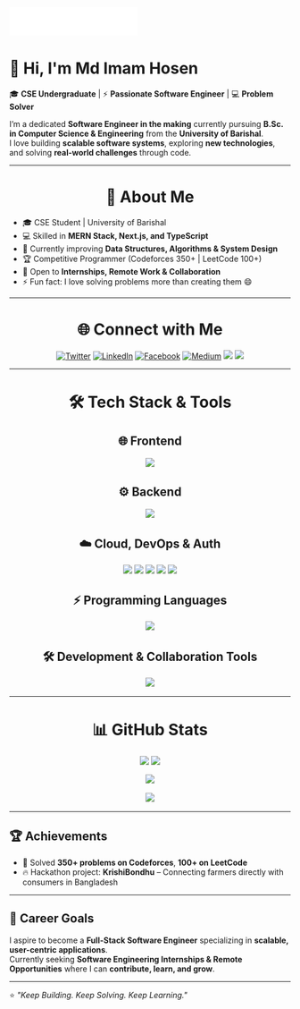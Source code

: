<img src="header_en.svg" alt="Banner"/>  

# 👋 Hi, I'm Md Imam Hosen  

🎓 **CSE Undergraduate** | ⚡ **Passionate Software Engineer** | 💻 **Problem Solver**  

I’m a dedicated **Software Engineer in the making** currently pursuing **B.Sc. in Computer Science & Engineering** from the **University of Barishal**.  
I love building **scalable software systems**, exploring **new technologies**, and solving **real-world challenges** through code.  

---

<h1 align="center"> 🚀 About Me   </h1>

- 🎓 CSE Student | University of Barishal  
- 💻 Skilled in **MERN Stack, Next.js, and TypeScript**  
- 🌱 Currently improving **Data Structures, Algorithms & System Design**  
- 🏆 Competitive Programmer (Codeforces 350+ | LeetCode 100+)  
- 🤝 Open to **Internships, Remote Work & Collaboration**  
- ⚡ Fun fact: I love solving problems more than creating them 😄  

---

<h1 align="center"> 🌐 Connect with Me  </h1>
<p align="center">
  <a href="https://twitter.com/imamhosen02" target="_blank"><img src="https://skillicons.dev/icons?i=twitter" height="40" alt="Twitter"/></a>
  <a href="https://linkedin.com/in/mdimam02" target="_blank"><img src="https://skillicons.dev/icons?i=linkedin" height="40" alt="LinkedIn"/></a>
  <a href="https://fb.com/mdimamhosen02" target="_blank"><img src="https://skillicons.dev/icons?i=facebook" height="40" alt="Facebook"/></a>
  <a href="https://medium.com/@mdimam.cse9.bu" target="_blank"><img src="https://skillicons.dev/icons?i=medium" height="40" alt="Medium"/></a>
  <a href="https://codeforces.com/profile/imam02" target="_blank"><img src="https://img.shields.io/badge/Codeforces-445f9d?style=for-the-badge&logo=codeforces&logoColor=white" /></a>
  <a href="https://leetcode.com/imam02" target="_blank"><img src="https://img.shields.io/badge/LeetCode-FFA116?style=for-the-badge&logo=leetcode&logoColor=black" /></a>
</p>

---

<h1 align="center">🛠️ Tech Stack & Tools</h1>  

<h2 align="center"> 🌐 Frontend  </h2>
<p align="center">
  <img src="https://skillicons.dev/icons?i=react,next,redux,ts,js,html,css,tailwind,bootstrap,materialui,vite" />
</p>

<h2 align="center"> ⚙️ Backend  </h2>
<p align="center">
  <img src="https://skillicons.dev/icons?i=nodejs,express,mongodb,mysql,postgres,go,firebase,postman,prisma" />
</p>

<h2 align="center"> ☁️ Cloud, DevOps & Auth  </h2>
<p align="center">
  <img src="https://skillicons.dev/icons?i=docker,githubactions,linux,bash" />
  <img src="https://img.shields.io/badge/Firebase-0396de?style=for-the-badge&logo=firebase&logoColor=FFCB2D"/>
  <img src="https://img.shields.io/badge/Cloudinary-3448C5?style=for-the-badge&logo=cloudinary&logoColor=white"/>
  <img src="https://img.shields.io/badge/Stripe-635BFF?style=for-the-badge&logo=stripe&logoColor=white"/>
  <img src="https://img.shields.io/badge/JWT-000000?style=for-the-badge&logo=jsonwebtokens&logoColor=white"/>
</p>

<h2 align="center"> ⚡ Programming Languages </h2>
<p align="center">
  <img src="https://skillicons.dev/icons?i=c,cpp,java,python,js,ts,go" />
</p>

<h2 align="center"> 🛠️ Development & Collaboration Tools </h2>
<p align="center">
  <img src="https://skillicons.dev/icons?i=git,github,vscode,npm,yarn,webpack,babel,figma,jira,discord,linux" />
</p>

---

<h1 align="center">📊 GitHub Stats</h1>  

<p align="center">
  <img src="https://github-readme-stats-khaki-xi.vercel.app/api?username=mdimamhosen&show_icons=true&theme=dark&border_radius=8" height="165" />
  <img src="https://github-readme-stats-khaki-xi.vercel.app/api/top-langs/?username=mdimamhosen&layout=compact&langs_count=12&theme=dark&border_radius=8" height="165" />
</p>

<p align="center">
  <img src="https://github-readme-streak-stats.herokuapp.com?user=mdimamhosen&theme=dark&border_radius=8" height="165"/>
</p>

<p align="center">
  <img src="https://github-contributor-stats.vercel.app/api?username=mdimamhosen&limit=5&theme=dark&combine_all_yearly_contributions=true" height="165"/>
</p>

---

## 🏆 Achievements  

- 🥇 Solved **350+ problems on Codeforces**, **100+ on LeetCode**  
- 🔥 Hackathon project: **KrishiBondhu** – Connecting farmers directly with consumers in Bangladesh   

---

## 🌟 Career Goals  

I aspire to become a **Full-Stack Software Engineer** specializing in **scalable, user-centric applications**.  
Currently seeking **Software Engineering Internships & Remote Opportunities** where I can **contribute, learn, and grow**.  

---

⭐️ *"Keep Building. Keep Solving. Keep Learning."*  

